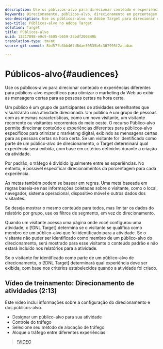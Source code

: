```yaml
---
description: Use os públicos-alvo para direcionar conteúdo e experiências diferentes para públicos-alvo específicos para otimizar o marketing da Web ao exibir as mensagens certas para as pessoas certas na hora certa.
keywords: Direcionamento, públicos-alvo, direcionamento em porcentagem
seo-description: Use os públicos-alvo no Adobe Target para direcionar conteúdo e experiências diferentes para públicos-alvo específicos para otimizar o marketing da Web ao exibir as mensagens certas para as pessoas certas na hora certa.
seo-title: Públicos-alvo no Adobe Target
solution: Target
title: Públicos-alvo
uuid: 12317898-e9c9-4605-b659-25bdf200849b
translation-type: tm+mt
source-git-commit: 8bd57fb3bb467d8dae50535b6c367995f2acabac

---
```



# Públicos-alvo{#audiences}

Use os públicos-alvo para direcionar conteúdo e experiências diferentes para públicos-alvo específicos para otimizar o marketing da Web ao exibir as mensagens certas para as pessoas certas na hora certa.

Um público é um grupo de participantes de atividades semelhantes que visualizarão uma atividade direcionada. Um público é um grupo de pessoas com as mesmas características, como um novo visitante, um visitante recorrente ou visitantes recorrentes do meio oeste. O recurso Público-alvo permite direcionar conteúdo e experiências diferentes para públicos-alvo específicos para otimizar o marketing digital, exibindo as mensagens certas para as pessoas certas na hora certa. Se um visitante for identificado como parte de um público-alvo de direcionamento, o Target determinará qual experiência será exibida, com base em critérios definidos durante a criação da atividade.

Por padrão, o tráfego é dividido igualmente entre as experiências. No entanto, é possível especificar direcionamentos da porcentagem para cada experiência.

As metas também podem se basear em regras. Uma meta baseada em regras baseia-se nas informações coletadas sobre o visitante, como o local, navegador, sistema operacional, dispositivo móvel e outros dados dos visitantes.

Se deseja mostrar o mesmo conteúdo para todos, mas limitar os dados do relatório por grupo, use os filtros de segmento, em vez do direcionamento.

Quando um visitante acessa uma página onde você configurou uma atividade, o [!DNL Target] determina se o visitante se qualifica como membro de um público-alvo que foi identificado para a atividade. Se o visitante não puder ser identificado como membro de um público-alvo do direcionamento, será mostrado para esse visitante o conteúdo padrão e não estará incluído nos relatórios para a atividade.

Se o visitante for identificado como parte de um público-alvo de direcionamento, o [!DNL Target] determinará qual experiência deve ser exibida, com base nos critérios estabelecidos quando a atividade foi criado.

## Vídeo de treinamento: Direcionamento de atividades (2:13)

Este vídeo inclui informações sobre a configuração do direcionamento e dos públicos-alvo.

* Designar um público-alvo para sua atividade
* Controle do tráfego
* Selecione seu método de alocação de tráfego
* Aloque o tráfego entre diferentes experiências

>[!VIDEO](https://video.tv.adobe.com/v/17385?captions=por_br)
